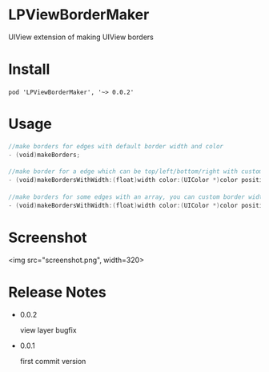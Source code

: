 # LPViewBorderMaker

UIView extension of making UIView borders

# Install

`pod 'LPViewBorderMaker', '~> 0.0.2'`

# Usage

```swift
//make borders for edges with default border width and color
- (void)makeBorders;

//make border for a edge which can be top/left/bottom/right with custom border width and color 
- (void)makeBordersWithWidth:(float)width color:(UIColor *)color position:(LPBorderPosition)position;

//make borders for some edges with an array, you can custom border width and color too
- (void)makeBordersWithWidth:(float)width color:(UIColor *)color positions:(NSArray *)positions;
```

# Screenshot

<img src="screenshot.png", width=320>

# Release Notes

- 0.0.2

  view layer bugfix
  
- 0.0.1

  first commit version
